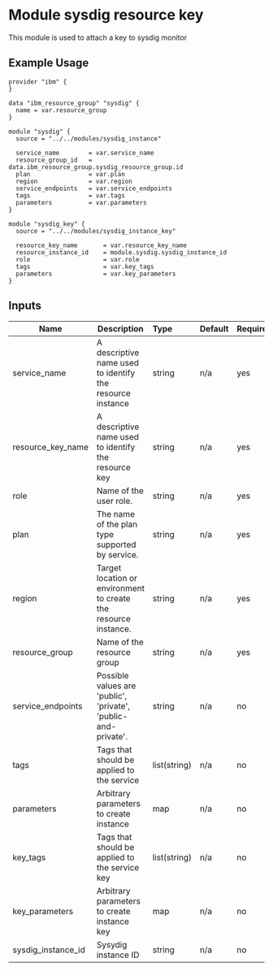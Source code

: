 # Module sysdig resource key 

This module is used to attach a key to sysdig monitor

## Example Usage
```
provider "ibm" {
}

data "ibm_resource_group" "sysdig" {
  name = var.resource_group
}

module "sysdig" {
  source = "../../modules/sysdig_instance"

  service_name        = var.service_name
  resource_group_id   = data.ibm_resource_group.sysdig_resource_group.id
  plan                = var.plan
  region              = var.region
  service_endpoints   = var.service_endpoints
  tags                = var.tags
  parameters          = var.parameters
}

module "sysdig_key" {
  source = "../../modules/sysdig_instance_key"

  resource_key_name       = var.resource_key_name
  resource_instance_id    = module.sysdig.sysdig_instance_id  
  role                    = var.role
  tags                    = var.key_tags
  parameters              = var.key_parameters
}
```

<!-- BEGINNING OF PRE-COMMIT-TERRAFORM DOCS HOOK -->
## Inputs


| Name               | Description                                                      | Type         | Default | Required |
|--------------------|------------------------------------------------------------------|:-------------|:------- |:---------|
| service\_name      | A descriptive name used to identify the resource instance        | string       | n/a     | yes      |
| resource\_key\_name| A descriptive name used to identify the resource key             | string       | n/a     | yes      |
| role               | Name of the user role.                                           | string       | n/a     | yes      |
| plan               | The name of the plan type supported by service.                  | string       | n/a     | yes      |
| region             | Target location or environment to create the resource instance.  | string       | n/a     | yes      |
| resource\_group    | Name of the resource group                                       | string       | n/a     | yes      |
| service\_endpoints | Possible values are 'public', 'private', 'public-and-private'.   | string       | n/a     | no       |
| tags               | Tags that should be applied to the service                       | list(string) | n/a     | no       |
| parameters         | Arbitrary parameters to create instance                          | map          | n/a     | no       |
| key\_tags          | Tags that should be applied to the service key                   | list(string) | n/a     | no       |
| key\_parameters    | Arbitrary parameters to create instance key                      | map          | n/a     | no       |
| sysdig\_instance_id| Sysydig instance ID                                              | string       | n/a     | no       |
